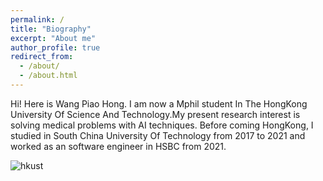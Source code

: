 ```yaml
---
permalink: /
title: "Biography"
excerpt: "About me"
author_profile: true
redirect_from: 
  - /about/
  - /about.html
---
```


Hi! Here is Wang Piao Hong.
I am now a Mphil student In The HongKong University Of Science And Technology.My present research interest is solving medical problems with AI techniques.
Before coming HongKong, I studied in South China University Of Technology from 2017 to 2021 and worked as an software engineer in HSBC from 2021.

![hkust](https://github.com/AllenPiaoHong/AllenPiao/tree/master/_pages)
